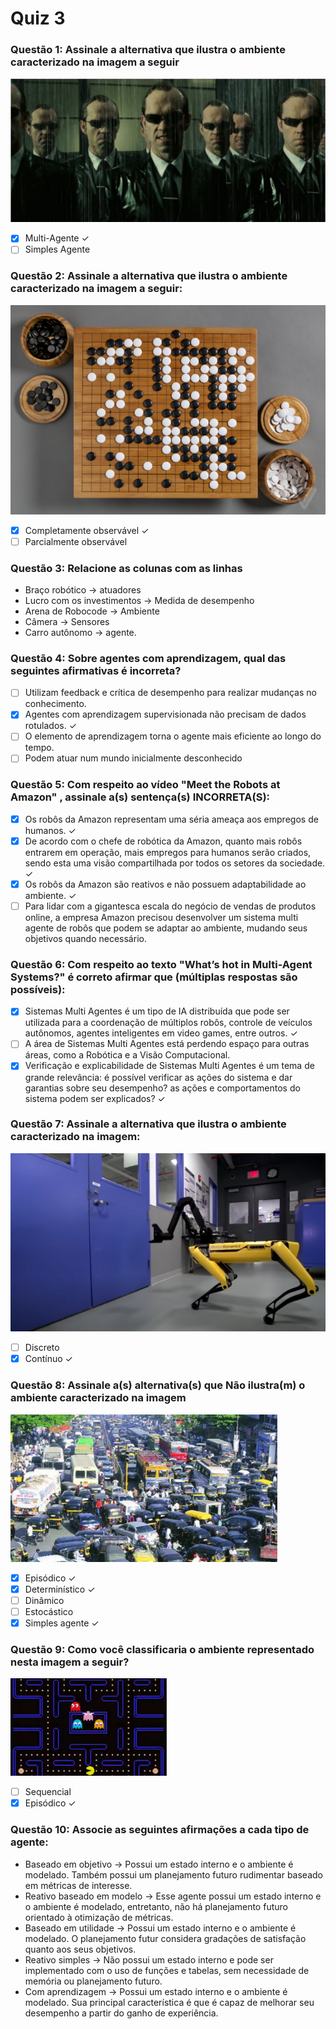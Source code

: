 # Quiz 3

### Questão 1: Assinale a alternativa que ilustra o ambiente caracterizado na imagem a seguir

![questao 1](./imgs/quiz3_img1.png)

- [x] Multi-Agente ✓
- [ ] Simples Agente

### Questão 2: Assinale a alternativa que ilustra o ambiente caracterizado na imagem a seguir:

![questao 2](./imgs/quiz3_img2.png)

- [x] Completamente observável ✓
- [ ] Parcialmente observável

### Questão 3: Relacione as colunas com as linhas

- Braço robótico → atuadores
- Lucro com os investimentos → Medida de desempenho
- Arena de Robocode → Ambiente
- Câmera → Sensores
- Carro autônomo → agente.

### Questão 4: Sobre agentes com aprendizagem, qual das seguintes afirmativas é **incorreta**?

- [ ] Utilizam feedback e crítica de desempenho para realizar mudanças no conhecimento.
- [x] Agentes com aprendizagem supervisionada não precisam de dados rotulados. ✓
- [ ] O elemento de aprendizagem torna o agente mais eficiente ao longo do tempo.
- [ ] Podem atuar num mundo inicialmente desconhecido

### Questão 5: Com respeito ao vídeo "Meet the Robots at Amazon" , assinale a(s) sentença(s) INCORRETA(S):

- [x] Os robôs da Amazon representam uma séria ameaça aos empregos de humanos. ✓
- [x] De acordo com o chefe de robótica da Amazon, quanto mais robôs entrarem em operação, mais empregos para humanos serão criados, sendo esta uma visão compartilhada por todos os setores da sociedade. ✓
- [x] Os robôs da Amazon são reativos e não possuem adaptabilidade ao ambiente. ✓
- [ ] Para lidar com a gigantesca escala do negócio de vendas de produtos online, a empresa Amazon precisou desenvolver um sistema multi agente de robôs que podem se adaptar ao ambiente, mudando seus objetivos quando necessário.

### Questão 6: Com respeito ao texto "What’s hot in Multi-Agent Systems?" é correto afirmar que (múltiplas respostas são possíveis):

- [x] Sistemas Multi Agentes é um tipo de IA distribuída que pode ser utilizada para a coordenação de múltiplos robôs, controle de veículos autônomos, agentes inteligentes em video games, entre outros. ✓
- [ ] A área de Sistemas Multi Agentes está perdendo espaço para outras áreas, como a Robótica e a Visão Computacional.
- [x] Verificação e explicabilidade de Sistemas Multi Agentes é um tema de grande relevância: é possível verificar as ações do sistema e dar garantias sobre seu desempenho? as ações e comportamentos do sistema podem ser explicados? ✓

### Questão 7: Assinale a alternativa que ilustra o ambiente caracterizado na imagem:

![questao 7](./imgs/quiz3_img3.png)

- [ ] Discreto
- [x] Contínuo ✓

### Questão 8: Assinale a(s) alternativa(s) que Não ilustra(m) o ambiente caracterizado na imagem

![questao 8](./imgs/quiz3_img4.png)

- [x] Episódico ✓
- [x] Determinístico ✓
- [ ] Dinâmico
- [ ] Estocástico
- [x] Simples agente ✓

### Questão 9: Como você classificaria o ambiente representado nesta imagem a seguir?

![questao 9](./imgs/quiz3_img5.png)

- [ ] Sequencial
- [x] Episódico ✓

### Questão 10: Associe as seguintes afirmações a cada tipo de agente:

- Baseado em objetivo → Possui um estado interno e o ambiente é modelado. Também possui um planejamento futuro rudimentar baseado em métricas de interesse.
- Reativo baseado em modelo → Esse agente possui um estado interno e o ambiente é modelado, entretanto, não há planejamento futuro orientado à otimização de métricas.
- Baseado em utilidade → Possui um estado interno e o ambiente é modelado. O planejamento futur considera gradações de satisfação quanto aos seus objetivos.
- Reativo simples → Não possui um estado interno e pode ser implementado com o uso de funções e tabelas, sem necessidade de memória ou planejamento futuro.
- Com aprendizagem → Possui um estado interno e o ambiente é modelado. Sua principal característica é que é capaz de melhorar seu desempenho a partir do ganho de experiência.
